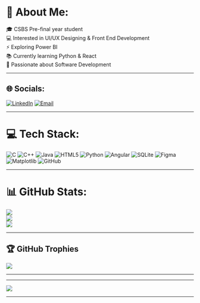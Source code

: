 # 💫 About Me:
🎓 CSBS Pre-final year student  
💻 Interested in UI/UX Designing & Front End Development  
⚡ Exploring Power BI  
📚 Currently learning Python & React  
🌱 Passionate about Software Development  

---

## 🌐 Socials:
[![LinkedIn](https://img.shields.io/badge/LinkedIn-%230077B5.svg?logo=linkedin&logoColor=white)](https://www.linkedin.com/in/tharani-r-k) 
[![Email](https://img.shields.io/badge/Email-D14836?logo=gmail&logoColor=white)](mailto:tharanirkc131@gmail.com)  

---

# 💻 Tech Stack:
![C](https://img.shields.io/badge/c-%2300599C.svg?style=for-the-badge&logo=c&logoColor=white) 
![C++](https://img.shields.io/badge/c++-%2300599C.svg?style=for-the-badge&logo=c%2B%2B&logoColor=white) 
![Java](https://img.shields.io/badge/java-%23ED8B00.svg?style=for-the-badge&logo=openjdk&logoColor=white) 
![HTML5](https://img.shields.io/badge/html5-%23E34F26.svg?style=for-the-badge&logo=html5&logoColor=white) 
![Python](https://img.shields.io/badge/python-3670A0?style=for-the-badge&logo=python&logoColor=ffdd54) 
![Angular](https://img.shields.io/badge/angular-%23DD0031.svg?style=for-the-badge&logo=angular&logoColor=white) 
![SQLite](https://img.shields.io/badge/sqlite-%2307405e.svg?style=for-the-badge&logo=sqlite&logoColor=white) 
![Figma](https://img.shields.io/badge/figma-%23F24E1E.svg?style=for-the-badge&logo=figma&logoColor=white) 
![Matplotlib](https://img.shields.io/badge/Matplotlib-%23ffffff.svg?style=for-the-badge&logo=Matplotlib&logoColor=black) 
![GitHub](https://img.shields.io/badge/github-%23121011.svg?style=for-the-badge&logo=github&logoColor=white)  

---

# 📊 GitHub Stats:
![](https://github-readme-stats.vercel.app/api?username=THARANI002&theme=neon&hide_border=false&include_all_commits=false&count_private=false)  
![](https://nirzak-streak-stats.vercel.app/?user=THARANI002&theme=neon&hide_border=false)  
![](https://github-readme-stats.vercel.app/api/top-langs/?username=THARANI002&theme=neon&hide_border=false&include_all_commits=false&count_private=false&layout=compact)  

---

## 🏆 GitHub Trophies
![](https://github-profile-trophy.vercel.app/?username=THARANI002&theme=radical&no-frame=false&no-bg=true&margin-w=4)  

---



---

[![](https://visitcount.itsvg.in/api?id=THARANI002&icon=0&color=0)](https://visitcount.itsvg.in)  

---

<!-- Proudly created with GPRM ( https://gprm.itsvg.in ) -->

